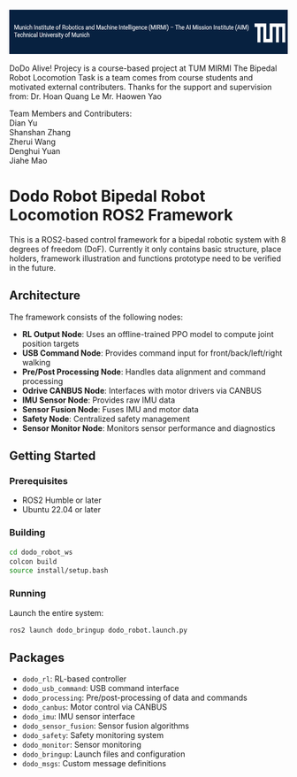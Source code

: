 <p align="center">
    <img alt="MIRMI" src="./media/TUM_mirmi.png" height="80
    ">
</p>
DoDo Alive! Projecy is a course-based project at TUM MIRMI  
The Bipedal Robot Locomotion Task is a team comes from course students and motivated external contributers.  
Thanks for the support and supervision from:  
Dr. Hoan Quang Le  
Mr. Haowen Yao  

Team Members and Contributers:  
Dian Yu  
Shanshan Zhang  
Zherui Wang  
Denghui Yuan  
Jiahe Mao  


# Dodo Robot Bipedal Robot Locomotion ROS2 Framework

This is a ROS2-based control framework for a bipedal robotic system with 8 degrees of freedom (DoF).
Currently it only contains basic structure, place holders, framework illustration and functions prototype need to be verified in the future.

## Architecture

The framework consists of the following nodes:

- **RL Output Node**: Uses an offline-trained PPO model to compute joint position targets
- **USB Command Node**: Provides command input for front/back/left/right walking
- **Pre/Post Processing Node**: Handles data alignment and command processing
- **Odrive CANBUS Node**: Interfaces with motor drivers via CANBUS
- **IMU Sensor Node**: Provides raw IMU data
- **Sensor Fusion Node**: Fuses IMU and motor data
- **Safety Node**: Centralized safety management
- **Sensor Monitor Node**: Monitors sensor performance and diagnostics

## Getting Started

### Prerequisites

- ROS2 Humble or later
- Ubuntu 22.04 or later

### Building

```bash
cd dodo_robot_ws
colcon build
source install/setup.bash
```

### Running

Launch the entire system:

```bash
ros2 launch dodo_bringup dodo_robot.launch.py
```

## Packages

- `dodo_rl`: RL-based controller
- `dodo_usb_command`: USB command interface
- `dodo_processing`: Pre/post-processing of data and commands
- `dodo_canbus`: Motor control via CANBUS
- `dodo_imu`: IMU sensor interface
- `dodo_sensor_fusion`: Sensor fusion algorithms
- `dodo_safety`: Safety monitoring system
- `dodo_monitor`: Sensor monitoring
- `dodo_bringup`: Launch files and configuration
- `dodo_msgs`: Custom message definitions


